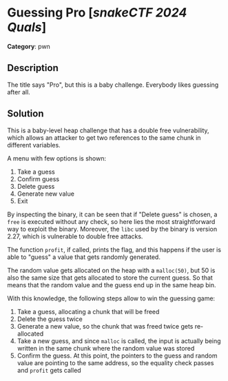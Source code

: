 # Guessing Pro [_snakeCTF 2024 Quals_]

**Category**: pwn

## Description

The title says "Pro", but this is a baby challenge.
Everybody likes guessing after all.

## Solution

This is a baby-level heap challenge that has a double free vulnerability, which
allows an attacker to get two references to the same chunk in different
variables.

A menu with few options is shown:

1. Take a guess
2. Confirm guess
3. Delete guess
4. Generate new value
5. Exit

By inspecting the binary, it can be seen that if "Delete guess" is chosen, a
`free` is executed without any check, so here lies the most straightforward way
to exploit the binary. Moreover, the `libc` used by the binary is version 2.27,
which is vulnerable to double free attacks.

The function `profit`, if called, prints the flag, and this happens if the user
is able to "guess" a value that gets randomly generated.

The random value gets allocated on the heap with a `malloc(50)`, but 50 is also
the same size that gets allocated to store the current guess. So that means that
the random value and the guess end up in the same heap bin.

With this knowledge, the following steps allow to win the guessing game:

1. Take a guess, allocating a chunk that will be freed
2. Delete the guess twice
3. Generate a new value, so the chunk that was freed twice gets re-allocated
4. Take a new guess, and since `malloc` is called, the input is actually being
   written in the same chunk where the random value was stored
5. Confirm the guess. At this point, the pointers to the guess and random value
   are pointing to the same address, so the equality check passes and `profit`
   gets called
